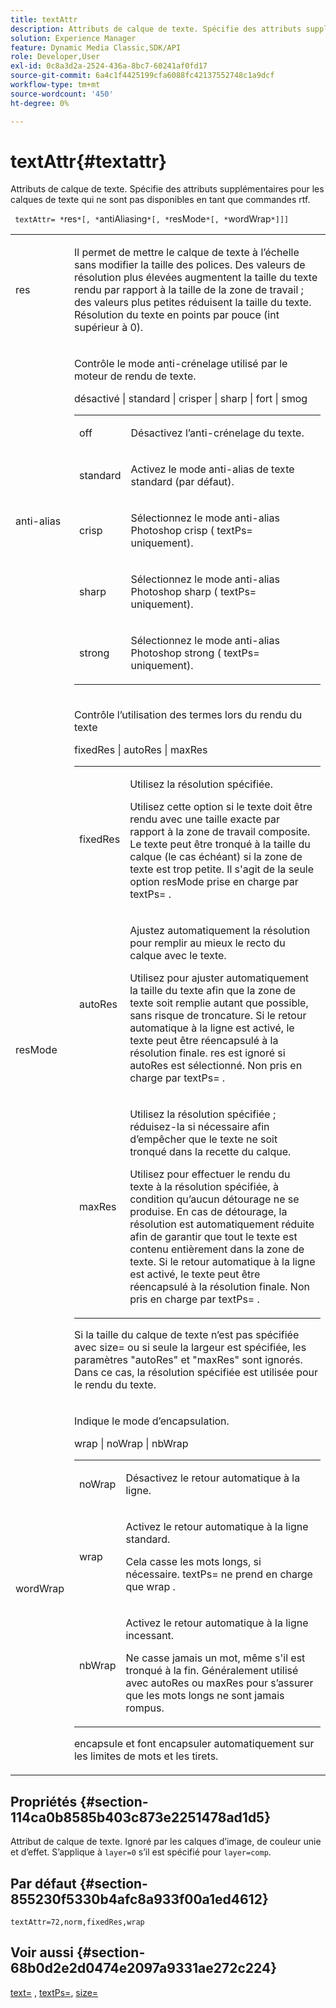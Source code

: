 ```yaml
---
title: textAttr
description: Attributs de calque de texte. Spécifie des attributs supplémentaires pour les calques de texte qui ne sont pas disponibles en tant que commandes rtf.
solution: Experience Manager
feature: Dynamic Media Classic,SDK/API
role: Developer,User
exl-id: 0c8a3d2a-2524-436a-8bc7-60241af0fd17
source-git-commit: 6a4c1f4425199cfa6088fc42137552748c1a9dcf
workflow-type: tm+mt
source-wordcount: '450'
ht-degree: 0%

---
```


# textAttr{#textattr}

Attributs de calque de texte. Spécifie des attributs supplémentaires pour les calques de texte qui ne sont pas disponibles en tant que commandes rtf.

` textAttr= *`res`*[, *`antiAliasing`*[, *`resMode`*[, *`wordWrap`*]]]`

<table id="simpletable_0072BF7DF52B4959A14EDEF60A6EBDEE"> 
 <tr class="strow"> 
  <td class="stentry"> <p> <span class="codeph"> <span class="varname"> res </span> </span> </p> </td> 
  <td class="stentry"> <p>Il permet de mettre le calque de texte à l’échelle sans modifier la taille des polices. Des valeurs de résolution plus élevées augmentent la taille du texte rendu par rapport à la taille de la zone de travail ; des valeurs plus petites réduisent la taille du texte. Résolution du texte en points par pouce (int supérieur à 0). </p> </td> 
 </tr> 
 <tr class="strow"> 
  <td class="stentry"> <p> <span class="codeph"> <span class="varname"> anti-alias </span> </span> </p> </td> 
  <td class="stentry"> <p>Contrôle le mode anti-crénelage utilisé par le moteur de rendu de texte. </p> <p> <span class="codeph"> désactivé | standard | crisper | sharp | fort | smog </span> </p> <p> 
    <table id="simpletable_AE2331118FCA4BC7877233E287CED6A4"> 
     <tr class="strow"> 
      <td class="stentry"> <p> <span class="codeph"> off </span> </p> </td> 
      <td class="stentry"> <p>Désactivez l’anti-crénelage du texte. </p> </td> 
     </tr> 
     <tr class="strow"> 
      <td class="stentry"> <p> <span class="codeph"> standard </span> </p> </td> 
      <td class="stentry"> <p>Activez le mode anti-alias de texte standard (par défaut). </p> </td> 
     </tr> 
     <tr class="strow"> 
      <td class="stentry"> <p> <span class="codeph"> crisp </span> </p> </td> 
      <td class="stentry"> <p>Sélectionnez le mode anti-alias Photoshop <span class="codeph"> crisp </span> ( <span class="codeph"> textPs= </span> uniquement). </p> </td> 
     </tr> 
     <tr class="strow"> 
      <td class="stentry"> <p> <span class="codeph"> sharp </span> </p> </td> 
      <td class="stentry"> <p>Sélectionnez le mode anti-alias Photoshop <span class="codeph"> sharp </span> ( <span class="codeph"> textPs= </span> uniquement). </p> </td> 
     </tr> 
     <tr class="strow"> 
      <td class="stentry"> <p> <span class="codeph"> strong </span> </p> </td> 
      <td class="stentry"> <p>Sélectionnez le mode anti-alias Photoshop <span class="codeph"> strong </span> ( <span class="codeph"> textPs= </span> uniquement). </p> </td> 
     </tr> 
    </table> </p> </td> 
 </tr> 
 <tr class="strow"> 
  <td class="stentry"> <p> <span class="codeph"> <span class="varname"> resMode </span> </span> </p> </td> 
  <td class="stentry"> <p>Contrôle l’utilisation des termes lors du rendu du texte </p> <p> <span class="codeph"> fixedRes | autoRes | maxRes </span> </p> <p> 
    <table id="simpletable_2CFC06DB37154C7C92614FDF7A818DB5"> 
     <tr class="strow"> 
      <td class="stentry"> <p> <span class="codeph"> fixedRes </span> </p> </td> 
      <td class="stentry"> <p>Utilisez la résolution spécifiée. </p> <p>Utilisez cette option si le texte doit être rendu avec une taille exacte par rapport à la zone de travail composite. Le texte peut être tronqué à la taille du calque (le cas échéant) si la zone de texte est trop petite. Il s'agit de la seule option <span class="varname"> resMode </span> prise en charge par <span class="codeph"> textPs= </span>. </p> </td> 
     </tr> 
     <tr class="strow"> 
      <td class="stentry"> <p> <span class="codeph"> autoRes </span> </p> </td> 
      <td class="stentry"> <p>Ajustez automatiquement la résolution pour remplir au mieux le recto du calque avec le texte. </p> <p>Utilisez pour ajuster automatiquement la taille du texte afin que la zone de texte soit remplie autant que possible, sans risque de troncature. Si le retour automatique à la ligne est activé, le texte peut être réencapsulé à la résolution finale. <span class="varname"> res </span> est ignoré si <span class="codeph"> autoRes </span> est sélectionné. Non pris en charge par <span class="codeph"> textPs= </span>. </p> </td> 
     </tr> 
     <tr class="strow"> 
      <td class="stentry"> <p> <span class="codeph"> maxRes </span> </p> </td> 
      <td class="stentry"> <p>Utilisez la résolution spécifiée ; réduisez-la si nécessaire afin d’empêcher que le texte ne soit tronqué dans la recette du calque. </p> <p>Utilisez pour effectuer le rendu du texte à la résolution spécifiée, à condition qu’aucun détourage ne se produise. En cas de détourage, la résolution est automatiquement réduite afin de garantir que tout le texte est contenu entièrement dans la zone de texte. Si le retour automatique à la ligne est activé, le texte peut être réencapsulé à la résolution finale. Non pris en charge par <span class="codeph"> textPs= </span>. </p> </td> 
     </tr> 
    </table> </p> <p>Si la taille du calque de texte n’est pas spécifiée avec size= ou si seule la largeur est spécifiée, les paramètres "autoRes" et "maxRes" sont ignorés. Dans ce cas, la résolution spécifiée est utilisée pour le rendu du texte. </p> </td> 
 </tr> 
 <tr class="strow"> 
  <td class="stentry"> <p> <span class="codeph"> <span class="varname"> wordWrap </span> </span> </p> </td> 
  <td class="stentry"> <p>Indique le mode d’encapsulation. </p> <p> <span class="codeph"> wrap | noWrap | nbWrap </span> </p> <p> 
    <table id="simpletable_FF2510E029EC41E29BC30D9FC2923EA3"> 
     <tr class="strow"> 
      <td class="stentry"> <p> <span class="codeph"> noWrap </span> </p> </td> 
      <td class="stentry"> <p>Désactivez le retour automatique à la ligne. </p> </td> 
     </tr> 
     <tr class="strow"> 
      <td class="stentry"> <p> <span class="codeph"> wrap </span> </p> </td> 
      <td class="stentry"> <p>Activez le retour automatique à la ligne standard. </p> <p>Cela casse les mots longs, si nécessaire. <span class="codeph"> textPs= </span> ne prend en charge que <span class="codeph"> wrap </span>. </p> </td> 
     </tr> 
     <tr class="strow"> 
      <td class="stentry"> <p> <span class="codeph"> nbWrap </span> </p> </td> 
      <td class="stentry"> <p>Activez le retour automatique à la ligne incessant. </p> <p>Ne casse jamais un mot, même s'il est tronqué à la fin. Généralement utilisé avec <span class="codeph"> autoRes </span> ou <span class="codeph"> maxRes </span> pour s’assurer que les mots longs ne sont jamais rompus. </p> </td> 
     </tr> 
    </table> </p> <p><span class="codeph"> encapsule </span> et <span class="codeph"> font encapsuler automatiquement </span> sur les limites de mots et les tirets. </p> </td> 
 </tr> 
</table>

## Propriétés {#section-114ca0b8585b403c873e2251478ad1d5}

Attribut de calque de texte. Ignoré par les calques d’image, de couleur unie et d’effet. S’applique à `layer=0` s’il est spécifié pour `layer=comp`.

## Par défaut {#section-855230f5330b4afc8a933f00a1ed4612}

`textAttr=72,norm,fixedRes,wrap`

## Voir aussi {#section-68b0d2e2d0474e2097a9331ae272c224}

[text=](../../../../../is-api/http-ref/image-serving-api-ref/c-http-protocol-reference/c-command-reference/r-text.md#reference-84634052e48548539a1ef63cbe41f22f) , [textPs=](../../../../../is-api/http-ref/image-serving-api-ref/c-http-protocol-reference/c-command-reference/r-textps.md#reference-4209a2a6169f44278da2647cfb0cd767), [size=](../../../../../is-api/http-ref/image-serving-api-ref/c-http-protocol-reference/c-data-types/r-size.md#reference-04d383f32c7b4003bed9978cb854747b)
